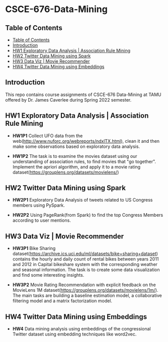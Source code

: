 # CSCE-676-Data-Mining
## Table of Contents
- [Table of Contents](#table-of-contents)
- [Introduction](#introduction)
- [HW1 Exploratory Data Analysis | Association Rule Mining](#hw1-exploratory-data-analysis--association-rule-mining)
- [HW2 Twitter Data Mining using Spark](#hw2-twitter-data-mining-using-Spark)
- [HW3 Data Viz | Movie Recommender](#hw3-data-viz--movie-recommender)
- [HW4 Twitter Data Mining using Embeddings](#hw4-twitter-data-mining-using-embeddings)

## Introduction
This repo contains course assignments of CSCE-676 Data-Mining at TAMU offered by Dr. James Caverlee during Spring 2022 semester.

## HW1 Exploratory Data Analysis | Association Rule Mining

- <b>HW1P1</b>
Collect UFO data from the web(http://www.nuforc.org/webreports/ndxlTX.html), clean it and then make some observations based on exploratory data analysis. 

- <b>HW1P2</b>
The task is to examine the movies dataset using our understanding of association rules, to find movies that "go together". 
Implement the apriori algorithm, and apply it to a movie rating dataset(https://grouplens.org/datasets/movielens/)

## HW2 Twitter Data Mining using Spark
- <b>HW2P1</b>
Exploratory Data Analysis of tweets related to US Congress members using PySpark.

- <b>HW2P2</b>
Using PageRank(from Spark) to find the top Congress Members according to user mentions.

## HW3 Data Viz | Movie Recommender
- <b>HW3P1</b>
Bike Sharing dataset(https://archive.ics.uci.edu/ml/datasets/bike+sharing+dataset) contains the hourly and daily count of rental bikes between years 2011 and 2012 in Capital bikeshare system with the corresponding weather and seasonal information. The task is to create some data visualization and find some interesting insights.

- <b>HW3P2</b>
Movie Rating Recommendation with explicit feedback on the MovieLens 1M dataset(https://grouplens.org/datasets/movielens/1m/). The main tasks are building a baseline estimation model, a collaborative filtering model and a matrix factorization model.

## HW4 Twitter Data Mining using Embeddings

- <b>HW4</b>
Data mining analysis using embeddings of the congressional Twitter dataset using embedding techniques like word2vec.
